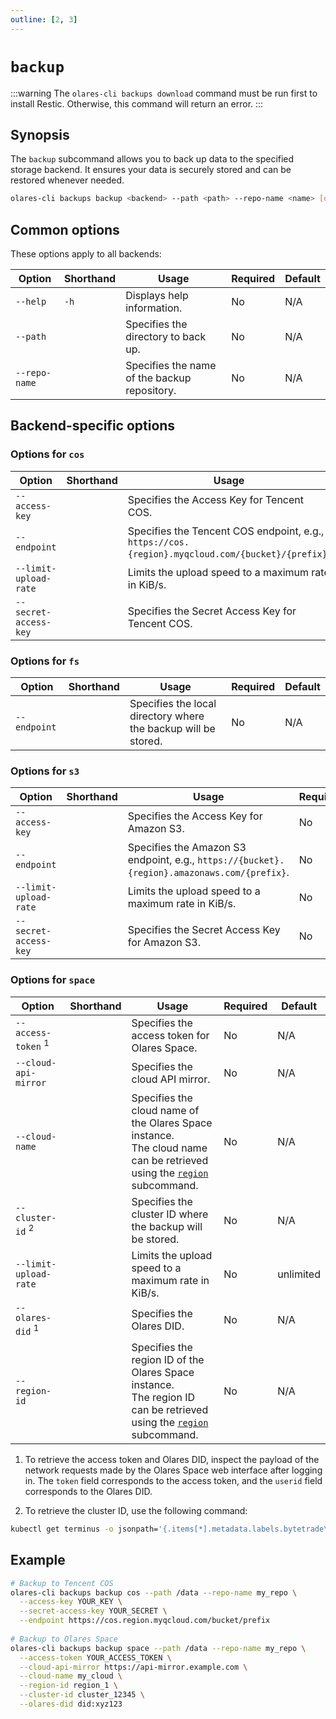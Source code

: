 ```yaml
---
outline: [2, 3]
---
```

# `backup`
:::warning
The `olares-cli backups download` command must be run first to install Restic. Otherwise, this command will return an error.
:::
## Synopsis
The `backup` subcommand allows you to back up data to the specified storage backend. It ensures your data is securely stored and can be restored whenever needed.

```bash
olares-cli backups backup <backend> --path <path> --repo-name <name> [options]
```

## Common options
These options apply to all backends:

| Option      | Shorthand | Usage                                        | Required | Default |
|---------------|-----------|----------------------------------------------|-------------------------|---------|
| `--help`      | `-h`      | Displays help information.                   | No                   | N/A     |
| `--path`      |           | Specifies the directory to back up.          | No                   | N/A     |
| `--repo-name` |           | Specifies the name of the backup repository. | No                   | N/A     |

## Backend-specific options
### Options for `cos`

| Option                | Shorthand | Usage                                                                                            | Required | Default    |
|-----------------------|-----------|--------------------------------------------------------------------------------------------------|-------------------------|------------|
| `--access-key`        |           | Specifies the Access Key for Tencent COS.                                                        | No                   | N/A        |
| `--endpoint`          |           | Specifies the Tencent COS endpoint, e.g., `https://cos.{region}.myqcloud.com/{bucket}/{prefix}`. | No                   | N/A        |
| `--limit-upload-rate` |           | Limits the upload speed to a maximum rate in KiB/s.                                              | No                   | unlimited  |
| `--secret-access-key` |           | Specifies the Secret Access Key for Tencent COS.                                                 | No                   | N/A        |                                         |

### Options for `fs`

| Option     | Shorthand | Usage                                                          | Required | Default |
|------------|-----------|----------------------------------------------------------------|-------------------------|---------|
| `--endpoint` |           | Specifies the local directory where the backup will be stored. | No                   | N/A     |

### Options for `s3`

| Option                | Shorthand | Usage                                                                                       | Required | Default    |
|-----------------------|-----------|---------------------------------------------------------------------------------------------|-------------------------|------------|
| `--access-key`        |           | Specifies the Access Key for Amazon S3.                                                     | No                   | N/A        |
| `--endpoint`          |           | Specifies the Amazon S3 endpoint, e.g., `https://{bucket}.{region}.amazonaws.com/{prefix}`. | No                   | N/A        |
| `--limit-upload-rate` |           | Limits the upload speed to a maximum rate in KiB/s.                                       | No                   | unlimited  |
| `--secret-access-key` |           | Specifies the Secret Access Key for Amazon S3.                                              | No                   | N/A        |                                            |

### Options for `space`

| Option                        | Shorthand | Usage                                                                                                                                    | Required | Default    |
|-------------------------------|-----------|------------------------------------------------------------------------------------------------------------------------------------------|-------------------------|------------|
| `--access-token` <sup>1</sup> |           | Specifies the access token for Olares Space.                                                                                             | No                   | N/A        |
| `--cloud-api-mirror`          |           | Specifies the cloud API mirror.                                                                                                          | No                   | N/A        |
| `--cloud-name`                |           | Specifies the cloud name of the Olares Space instance. <br/> The cloud name can be retrieved using the [`region`](./backups-region.md) subcommand. | No                   | N/A        |
| `--cluster-id` <sup>2</sup>   |           | Specifies the cluster ID where the backup will be stored.                                                                                | No                   | N/A        |
| `--limit-upload-rate`         |           | Limits the upload speed to a maximum rate in KiB/s.                                                                                      | No                   | unlimited  |
| `--olares-did` <sup>1</sup>   |           | Specifies the Olares DID.                                                                                                                | No                   | N/A        |
| `--region-id`                 |           | Specifies the region ID of the Olares Space instance. <br/> The region ID can be retrieved using the [`region`](./backups-region.md) subcommand.   | No                   | N/A        |

1. To retrieve the access token and Olares DID, inspect the payload of the network requests made by the Olares Space web interface after logging in. The `token` field corresponds to the access token, and the `userid` field corresponds to the Olares DID.

2. To retrieve the cluster ID, use the following command:
  ```bash
  kubectl get terminus -o jsonpath='{.items[*].metadata.labels.bytetrade\.io/cluster-id}'
  ```

## Example
```bash
# Backup to Tencent COS
olares-cli backups backup cos --path /data --repo-name my_repo \
  --access-key YOUR_KEY \
  --secret-access-key YOUR_SECRET \
  --endpoint https://cos.region.myqcloud.com/bucket/prefix
  
# Backup to Olares Space
olares-cli backups backup space --path /data --repo-name my_repo \
  --access-token YOUR_ACCESS_TOKEN \
  --cloud-api-mirror https://api-mirror.example.com \
  --cloud-name my_cloud \
  --region-id region_1 \
  --cluster-id cluster_12345 \
  --olares-did did:xyz123
```
